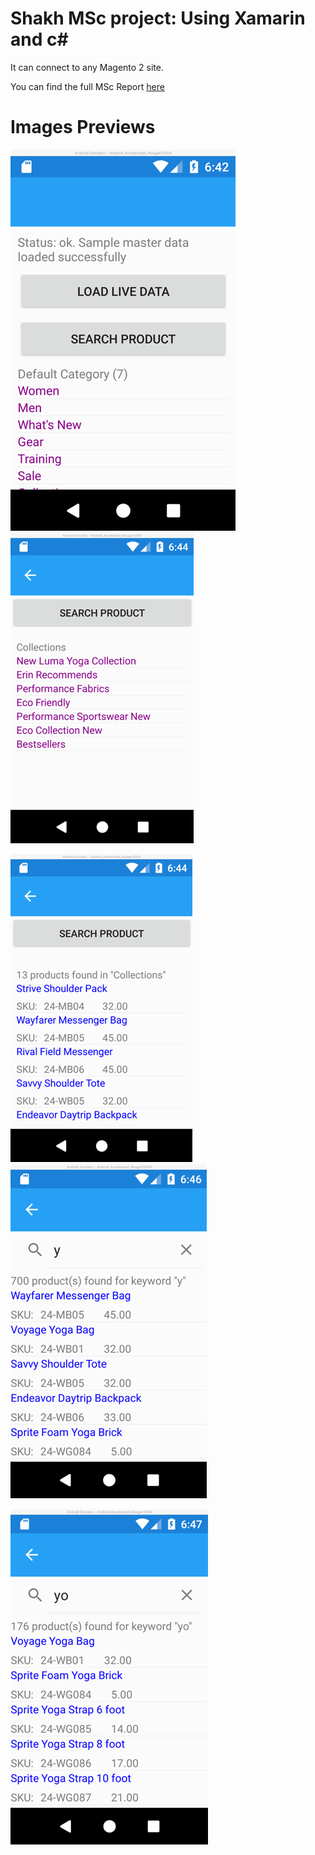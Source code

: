 Shakh MSc project: Using Xamarin and c#
=====================================
It can connect to any Magento 2 site.

You can find the full MSc Report [here](MSC_final_report.pdf)

# Images Previews
![](doc/xamarin-1.png)
![](doc/xamarin-2.png)

![](doc/xamarin-3.png)
![](doc/xamarin-4.png)

![](doc/xamarin-5.png)


